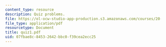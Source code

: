 ```yaml
---
content_type: resource
description: Quiz problems.
file: https://ol-ocw-studio-app-production.s3.amazonaws.com/courses/20-011j-statistical-thermodynamics-of-biomolecular-systems-be-011j-spring-2004/07fbae8c84532642bbc0f39cea2ecc25_quiz1.pdf
file_type: application/pdf
resourcetype: Document
title: quiz1.pdf
uid: 07fbae8c-8453-2642-bbc0-f39cea2ecc25
---
```

